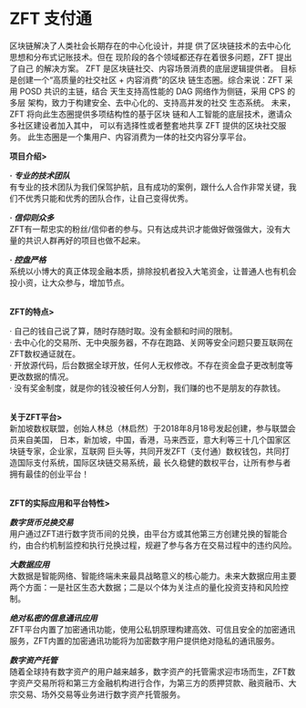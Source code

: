 # ZFT 支付通

区块链解决了人类社会长期存在的中心化设计，并提 供了区块链技术的去中心化思想和分布式记账技术。但在 现阶段的各个领域都还存在着很多问题，ZFT 提出了自己 的解决方案。 ZFT 是区块链社交、内容场景消费的底层逻辑提供者。 目标是创建一个“高质量的社交社区 + 内容消费”的区块 链生态圈。综合来说：ZFT 采用 POSD 共识的主链，结合 天生支持高性能的 DAG 网络作为侧链，采用 CPS 的多层 架构，致力于构建安全、去中心化的、支持高并发的社交 生态系统。 未来，ZFT 将向此生态圈提供多项结构性的基于区块 链和人工智能的底层技术，邀请众多社区建设者加入其中， 可以有选择性或者整套地共享 ZFT 提供的区块社交服务。 此生态圈是一个集用户、内容消费为一体的社交内容分享平台。
<br>

<b>项目介绍></b><br>

<i><b>· 专业的技术团队</b></i><br>
有专业的技术团队为我们保驾护航，且有成功的案例，跟什么人合作非常关键，我们不优秀只能和优秀的团队合作，让自己变得优秀。<br>

<i><b>· 信仰则众多</b></i><br>
ZFT有一帮忠实的粉丝/信仰者的参与。只有达成共识才能做好做强做大，没有大量的共识人群再好的项目也做不起来。<br>

<i><b>· 控盘严格</b></i><br>
系统以小博大的真正体现金融本质，排除投机者投入大笔资金，让普通人也有机会投小资，让大众参与，增加节点。<br>
<br>

<b>ZFT的特点></b><br>

· 自己的钱自己说了算，随时存随时取。没有金额和时间的限制。<br>
· 去中心化的交易所、无中央服务器，不存在跑路、关网等安全问题只要互联网在ZFT数权通证就在。<br>
· 开放源代码，后台数据全球开放，任何人无权修改。不存在资金盘子更改制度等更改数据的情况。<br>
· 没有奖金制度，就是你的钱没被任何人分割，我们赚的也不是朋友的存款钱。<br>
<br>

<b>关于ZFT平台></b><br>
新加坡数权联盟，创始人林总（林启然）于2018年8月18号发起创建，参与联盟会员来自美国， 日本，新加坡，中国，香港，马来西亚，意大利等三十几个国家区块链专家，企业家，互联网 巨头等，共同开发ZFT（支付通）数权钱包，共同打造国际支付系统，国际区块链交易系统，最 长久稳健的数权平台，让所有参与者拥有最佳的创业平台！
<br><br>

<b>ZFT的实际应用和平台特性></b><br>

<i><b>数字货币兑换交易</b></i><br>
用户通过ZFT进行数字货币间的兑换，由平台方或其他第三方创建兑换的智能合约，由合约机制监控和执行兑换过程，规避了参与各方在交易过程中的违约风险。<br>

<i><b>大数据应用</b></i><br>
大数据是智能网络、智能终端未来最具战略意义的核心能力。未来大数据应用主要两个方面：一是社区生态大数据；二是以个体为关注点的量化投资支持和风险控制。<br>

<i><b>绝对私密的信息通讯应用</b></i><br>
ZFT平台内置了加密通讯功能，使用公私钥原理构建高效、可信且安全的加密通讯服务，ZFT内置的加密通讯功能将为加密数字用户提供绝对隐私的通讯服务。<br>

<i><b>数字资产托管</b></i><br>
随着全球持有数字资产的用户越来越多，数字资产的托管需求迎市场而生，ZFT数字资产交易所将和第三方金融机构进行合作，为第三方的质押贷款、融资融币、大宗交易、场外交易等业务进行数字资产托管服务。<br>










